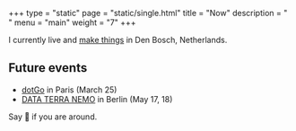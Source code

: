 +++
type = "static"
page = "static/single.html"
title = "Now"
description = " "
menu = "main"
weight = "7"
+++

I currently live and [make things](../projects) in Den Bosch, Netherlands.

## Future events

- [dotGo](https://www.dotgo.eu/) in Paris (March 25)
- [DATA TERRA NEMO](https://dtn.is/) in Berlin (May 17, 18)

Say 👋 if you are around.
